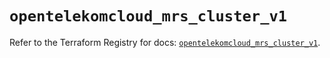 # `opentelekomcloud_mrs_cluster_v1`

Refer to the Terraform Registry for docs: [`opentelekomcloud_mrs_cluster_v1`](https://registry.terraform.io/providers/opentelekomcloud/opentelekomcloud/1.36.43/docs/resources/mrs_cluster_v1).
